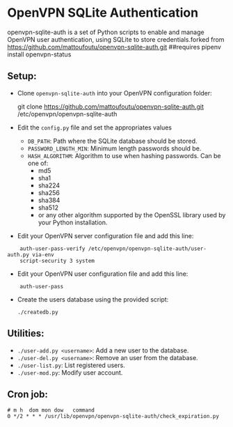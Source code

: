 # OpenVPN SQLite Authentication

openvpn-sqlite-auth is a set of Python scripts to enable and manage OpenVPN user authentication,
using SQLite to store credentials.forked from https://github.com/mattoufoutu/openvpn-sqlite-auth.git
##requires
  pipenv install openvpn-status

## Setup:

- Clone `openvpn-sqlite-auth` into your OpenVPN configuration folder:

    git clone https://github.com/mattoufoutu/openvpn-sqlite-auth.git /etc/openvpn/openvpn-sqlite-auth

- Edit the `config.py` file and set the appropriates values
    - `DB_PATH`: Path where the SQLite database should be stored.
    - `PASSWORD_LENGTH_MIN`: Minimum length passwords should be.
    - `HASH_ALGORITHM`: Algorithm to use when hashing passwords. Can be one of:
        - md5
        - sha1
        - sha224
        - sha256
        - sha384
        - sha512
        - or any other algorithm supported by the OpenSSL library used by your Python installation.

- Edit your OpenVPN server configuration file and add this line:

```
    auth-user-pass-verify /etc/openvpn/openvpn-sqlite-auth/user-auth.py via-env
    script-security 3 system
```

- Edit your OpenVPN user configuration file and add this line:

```
    auth-user-pass
```

- Create the users database using the provided script:

    `./createdb.py`

## Utilities:

  - `./user-add.py <username>`: Add a new user to the database.
  - `./user-del.py <username>`: Remove an user from the database.
  - `./user-list.py`: List registered users.
  - `./user-mod.py`: Modify user account.

## Cron job:
  ```
  # m h  dom mon dow   command
  0 */2 * * * /usr/lib/openvpn/openvpn-sqlite-auth/check_expiration.py
  ```

